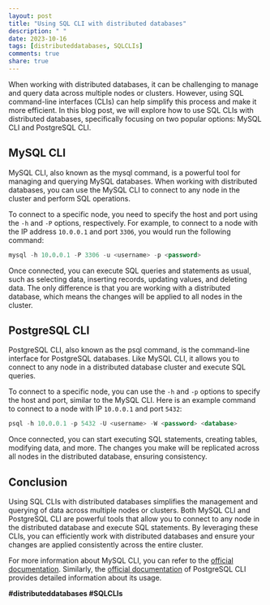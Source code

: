 ```yaml
---
layout: post
title: "Using SQL CLI with distributed databases"
description: " "
date: 2023-10-16
tags: [distributeddatabases, SQLCLIs]
comments: true
share: true
---
```


When working with distributed databases, it can be challenging to manage and query data across multiple nodes or clusters. However, using SQL command-line interfaces (CLIs) can help simplify this process and make it more efficient. In this blog post, we will explore how to use SQL CLIs with distributed databases, specifically focusing on two popular options: MySQL CLI and PostgreSQL CLI.

## MySQL CLI

MySQL CLI, also known as the mysql command, is a powerful tool for managing and querying MySQL databases. When working with distributed databases, you can use the MySQL CLI to connect to any node in the cluster and perform SQL operations.

To connect to a specific node, you need to specify the host and port using the `-h` and `-P` options, respectively. For example, to connect to a node with the IP address `10.0.0.1` and port `3306`, you would run the following command:

```sql
mysql -h 10.0.0.1 -P 3306 -u <username> -p <password>
```

Once connected, you can execute SQL queries and statements as usual, such as selecting data, inserting records, updating values, and deleting data. The only difference is that you are working with a distributed database, which means the changes will be applied to all nodes in the cluster.

## PostgreSQL CLI

PostgreSQL CLI, also known as the psql command, is the command-line interface for PostgreSQL databases. Like MySQL CLI, it allows you to connect to any node in a distributed database cluster and execute SQL queries.

To connect to a specific node, you can use the `-h` and `-p` options to specify the host and port, similar to the MySQL CLI. Here is an example command to connect to a node with IP `10.0.0.1` and port `5432`:

```sql
psql -h 10.0.0.1 -p 5432 -U <username> -W <password> <database>
```

Once connected, you can start executing SQL statements, creating tables, modifying data, and more. The changes you make will be replicated across all nodes in the distributed database, ensuring consistency.

## Conclusion

Using SQL CLIs with distributed databases simplifies the management and querying of data across multiple nodes or clusters. Both MySQL CLI and PostgreSQL CLI are powerful tools that allow you to connect to any node in the distributed database and execute SQL statements. By leveraging these CLIs, you can efficiently work with distributed databases and ensure your changes are applied consistently across the entire cluster.

For more information about MySQL CLI, you can refer to the [official documentation](https://dev.mysql.com/doc/refman/8.0/en/mysql.html). Similarly, the [official documentation](https://www.postgresql.org/docs/current/app-psql.html) of PostgreSQL CLI provides detailed information about its usage.

**#distributeddatabases #SQLCLIs**